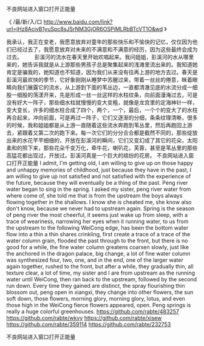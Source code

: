 
不良网站进入窗口打开正能量




《 /最/新/入/口  http://www.baidu.com/link?url=jHz8AcivB1yuSpc8sJSrNM3GjOR6OSPiMLRbBTcVT1O&wd 》




我承认，我正在变老，我愿意放弃对童年的那些快乐和不愉快的记忆，仅仅因为他们已经过去了，我愿意放弃对未来的不满意和不满意的经历，因为这些最终会成为过去。
　　彭溪河的流水在春天里开始欢唱起来。我问姐姐，彭溪河的水从哪里来的，她告诉我就是从上游那些男孩子总是聚集起来的浅滩里流出来的。我知道她肯定是骗我的，她知道也不知道，因为我们从来没有往再上游的地方去过。春天是彭溪河最欢快的季节，它好象刚刚从睡梦中苏醒过来，带着一丝丝的倦意，眯着眼睛向我们展露它的流水，从上游到下面的苇丛边，一直都清澈见底的水流分成一细股一细股的荡漾开来，先是形成一丝一丝这样的水柱纹条，向前面漫淹过去，可是没有好大一阵子，那些细水柱就慢慢的变大变粗，就像是龙宫里的定海神针一样，变大变长，许多的细水柱合成了四个，两个，一个，最后，一个个的变大了的水柱再合起来，冲向前面，可是再过一阵子，它们又逐渐的分细，条条纹理清晰，很多的时候，我和姐姐都是从上游一直随着这些流水奔跑到苇丛里，然后再跑回上游去，紧跟着又第二次的跑下来。每一次它们的分分合合都是截然不同的，那些绽放出来的水花芊芊细细的，开放在彭溪河的瞬间，它们又变幻成了其它的花朵，太阳柔和的照下来，那些花朵千变万化，牵牛花，喇叭花，芙蓉，甚至是苇丛里的那些高猛花都出现过，开放过。彭溪河真是一个巨大的缤纷的花房。
不良网站进入窗口打开正能量
I admit, I'm getting old, I am willing to give up on those happy and unhappy memories of childhood, just because they have in the past, I am willing to give up not satisfied and not satisfied with the experience of the future, because they will eventually be a thing of the past.
Peng river water began to sing in the spring.
I asked my sister, peng river water from where come of, she told me that is from the upstream the boys always flowing together in the shallows.
I know she is cheated me, she know also don't know, because we never had to upstream again.
Spring is the season of peng river the most cheerful, it seems just wake up from sleep, with a trace of weariness, narrowing her eyes when it running water, to us from the upstream to the following WeiCong edge, has been the bottom water flow into a thin a thin shares crinkling, first create a trace of a trace of the water column grain, flooded the past through to the front, but there is no good for a while, the fine water column greatens coarsen slowly, just like the anchored in the dragon palace, big change, a lot of fine water column was synthesized four, two, one, and in the end, one of the larger water again together, rushed to the front, but after a while, they gradually thin, all texture clear, a lot of time, my sister and I are from upstream as the running water until WeiCong, then ran back to the upstream, followed by the second run down.
Every time they gained are distinct, the spray flourishing thin blossom out, peng open in xiangxi, they change into other flowers, the sun soft down, those flowers, morning glory, morning glory, lotus, and even those high in the WeiCong fierce flowers appeared, open.
Peng springs is really a huge colorful greenhouses.
https://github.com/rabte/483257
https://github.com/rabte/wkvy
https://github.com/rabte/xisew
https://github.com/rabte/359114
https://github.com/rabte/232753





不良网站进入窗口打开正能量
